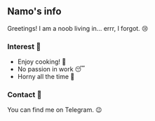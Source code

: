 ## Namo's info
Greetings! I am a noob living in... errr, I forgot. 😢

### Interest 🐾
- Enjoy cooking! 🍥
- No passion in work 😴
- Horny all the time 🥰

### Contact 📄
You can find me on Telegram. 😉
